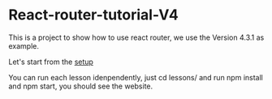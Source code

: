 # React-router-tutorial-V4
This is a project to show how to use react router, we use the Version 4.3.1 as example.  
  
Let's start from the [setup](https://github.com/xdyang1986/React-router-tutorial-V4/tree/master/lessons/01-setting-up "React router tutorial V4 setup")  

You can run each lesson idenpendently, just cd lessons/<lesson-folder> and run npm install and npm start, you should see the website.
